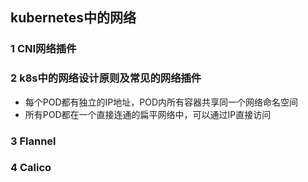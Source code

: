 ## kubernetes中的网络

### 1 CNI网络插件

### 2 k8s中的网络设计原则及常见的网络插件

* 每个POD都有独立的IP地址，POD内所有容器共享同一个网络命名空间
* 所有POD都在一个直接连通的扁平网络中，可以通过IP直接访问

### 3 Flannel

### 4 Calico

